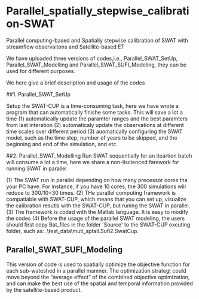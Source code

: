 # Parallel_spatially_stepwise_calibration-SWAT

Parallel computing-based and Spatially stepwise calibration of SWAT with streamflow observaitons and Satellite-based ET

We have uploaded three versions of codes,i.e., Parallel_SWAT_SetUp, Parallel_SWAT_Modelling and Parallel_SWAT_SUFI_Modeling, they can be used for different purposes.

We here give a brief description and usage of the codes
 
##1. Parallel_SWAT_SetUp 

Setup the SWAT-CUP is a time-consuming task, here we have wrote a program that can automatically finishe some tasks. This will save a lot a time
(1) automatically update the paramter ranges and the best paramters from last interation
(2) automaticaly update the observations at different time scales over different period
(3) auomatically configuring the SWAT model, such as the time step, number of years to be skipped, and the beginning and end of the simulation, and etc.

##2. Parallel_SWAT_Modelling
Run SWAT sequentially for an iteartion batch will consume a lot a time, here we share a non-liscienced farework for running SWAT in parallel

(1) The SWAT run in parallel depending on how many precessor cores tha your PC have. For instance, if you have 10 cores, the 300 simulations will reduce to 300/10=30 times.
(2) THe parallel computing framework is compatiable with SWAT-CUP, which means that you can set up, visualize the calibration resutls with the SWAT-CUP, but runing the SWAT in parallel.
(3) The framework is coded with the Matlab language. It is easy to modify the codes
(4) Before the usage of the parallel SWAT modeling, the users should first copy Bat_files in the folder 'Source' to the SWAT-CUP excuting folder, such as: .\test_data\muti_sptail.Sufi2.SwatCup. 

## Parallel_SWAT_SUFI_Modeling
This version of code is used to spatially optimize the objective function for each sub-wateshed in a parallel mamner. The optimization strategt could move beyond the “average effect” of the combined objective optimization, and can make the best use of the spatial and temporal information provided by the satellite-based product.
